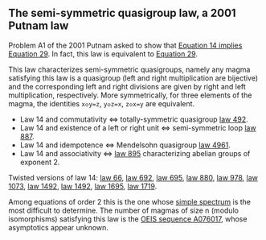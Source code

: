 ## The semi-symmetric quasigroup law, a 2001 Putnam law

Problem A1 of the 2001 Putnam asked to show that [Equation 14 implies Equation 29](https://teorth.github.io/equational_theories/blueprint/implications-chapter.html#14_implies_29). In fact, this law is equivalent to [Equation 29](https://teorth.github.io/equational_theories/implications/?29).

This law characterizes semi-symmetric quasigroups, namely any magma satisfying this law is a quasigroup (left and right multiplication are bijective) and the corresponding left and right divisions are given by right and left multiplication, respectively.  More symmetrically, for three elements of the magma, the identities `x◇y=z`, `y◇z=x`, `z◇x=y` are equivalent.

- Law 14 and commutativity ⇔ totally-symmetric quasigroup [law 492](https://teorth.github.io/equational_theories/implications/?492).
- Law 14 and existence of a left or right unit ⇔ semi-symmetric loop [law 887](https://teorth.github.io/equational_theories/implications/?887).
- Law 14 and idempotence ⇔ Mendelsohn quasigroup [law 4961](https://teorth.github.io/equational_theories/implications/?4961).
- Law 14 and associativity ⇔ [law 895](https://teorth.github.io/equational_theories/implications/?895) characterizing abelian groups of exponent 2.

Twisted versions of law 14: [law 66](https://teorth.github.io/equational_theories/implications/?66), [law 692](https://teorth.github.io/equational_theories/implications/?692), [law 695](https://teorth.github.io/equational_theories/implications/?695), [law 880](https://teorth.github.io/equational_theories/implications/?880), [law 978](https://teorth.github.io/equational_theories/implications/?978), [law 1073](https://teorth.github.io/equational_theories/implications/?1073), [law 1492](https://teorth.github.io/equational_theories/implications/?1492), [law 1492](https://teorth.github.io/equational_theories/implications/?1496), [law 1695](https://teorth.github.io/equational_theories/implications/?1695), [law 1719](https://teorth.github.io/equational_theories/implications/?1719).

Among equations of order 2 this is the one whose [simple spectrum](https://leanprover.zulipchat.com/#narrow/channel/458659-Equational/topic/Simple.20and.20.28sub.29directly.20irreducible.20spectrum) is the most difficult to determine.  The number of magmas of size n (modulo isomorphisms) satisfying this law is the [OEIS sequence A076017](https://oeis.org/A076017), whose asymptotics appear unknown.
